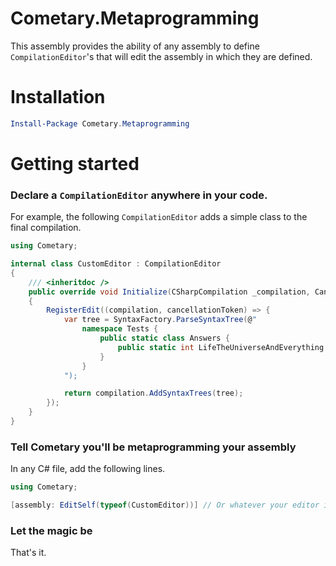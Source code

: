 ﻿Cometary.Metaprogramming
========================

This assembly provides the ability of any assembly to define `CompilationEditor`'s that will edit
the assembly in which they are defined.

# Installation
```powershell
Install-Package Cometary.Metaprogramming
```

# Getting started
### Declare a `CompilationEditor` anywhere in your code.
For example, the following `CompilationEditor` adds a simple class to the final compilation.

```csharp
using Cometary;

internal class CustomEditor : CompilationEditor
{
	/// <inheritdoc />
	public override void Initialize(CSharpCompilation _compilation, CancellationToken _cancellationToken)
	{
		RegisterEdit((compilation, cancellationToken) => {
			var tree = SyntaxFactory.ParseSyntaxTree(@"
                namespace Tests {
                    public static class Answers {
                        public static int LifeTheUniverseAndEverything => 42;
                    }
                }
            ");

            return compilation.AddSyntaxTrees(tree);
		});
	}
}
```

### Tell Cometary you'll be metaprogramming your assembly
In any C# file, add the following lines.
```csharp
using Cometary;

[assembly: EditSelf(typeof(CustomEditor))] // Or whatever your editor is named.
```

### Let the magic be
That's it.